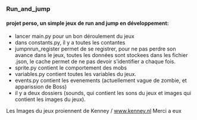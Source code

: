 ### Run_and_jump
#### projet perso, un simple jeux de run and jump en développement:

  - lancer main.py pour un bon déroulement du jeux
  - dans constants.py, il y a toutes les contantes
  - jumpnrun_register permet de se registrer, pour ne pas perdre son avance dans le jeux, toutes les données sont stockees dans les fichier .json, le cache permet de ne pas devoir s'identifier a chaque fois.
  - sprite.py contient le comportement des mobs
  - variables.py contient toutes les variables du jeux.
  - events.py contient les evenements (actuellement vague de zombie, et apparission de Boss)
  - il y a deux dossiers (sounds, qui contient les sons du jeux et images qui contient les images du jeux).


Les Images du jeux proiennent de Kenney / www.kenney.nl 
Merci a eux
